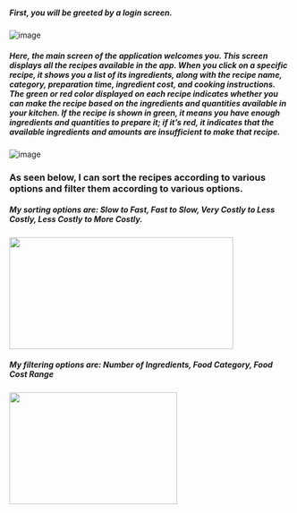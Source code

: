 ##### First, you will be greeted by a login screen.
![image](https://github.com/user-attachments/assets/b9441731-9173-41b7-9ed7-ea1f65a9b2e3)


##### Here, the main screen of the application welcomes you. This screen displays all the recipes available in the app. When you click on a specific recipe, it shows you a list of its ingredients, along with the recipe name, category, preparation time, ingredient cost, and cooking instructions. The green or red color displayed on each recipe indicates whether you can make the recipe based on the ingredients and quantities available in your kitchen. If the recipe is shown in green, it means you have enough ingredients and quantities to prepare it; if it’s red, it indicates that the available ingredients and amounts are insufficient to make that recipe.
![image](https://github.com/user-attachments/assets/303f254e-e969-485c-be79-79037abde972)

### As seen below, I can sort the recipes according to various options and filter them according to various options.

##### My sorting options are: Slow to Fast, Fast to Slow, Very Costly to Less Costly, Less Costly to More Costly.
<img src="https://github.com/user-attachments/assets/8f56ab9f-352a-4452-b30c-19ebde040f18" width="400" height="200"> 

##### My filtering options are: Number of Ingredients, Food Category, Food Cost Range
<img src="https://github.com/user-attachments/assets/002144aa-d8de-4ebe-b47f-09daabf73463" width="300" height="200"> 






